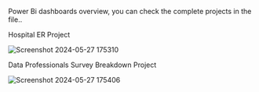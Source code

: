 Power Bi dashboards overview, you can check the complete projects in the file.. 


Hospital ER Project 

![Screenshot 2024-05-27 175310](https://github.com/mariiamayy/PowerBi/assets/157510408/97f217a9-de53-4889-93f3-52144750e6b6)


Data Professionals Survey Breakdown Project 

![Screenshot 2024-05-27 175406](https://github.com/mariiamayy/PowerBi/assets/157510408/71739408-0710-4f4c-a749-f998d8eef657)
